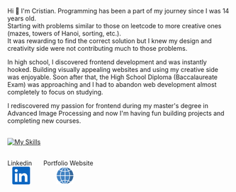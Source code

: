 

Hi 👋 I'm Cristian. Programming has been a part of my journey since I was 14 years old. <br />
Starting with problems similar to those on leetcode to more creative ones (mazes, towers of Hanoi, sorting, etc.).
<br /> It was rewarding to find the correct solution but I knew my design and creativity side were not contributing much to those problems.  <br />

In high school, I discovered frontend development and was instantly hooked. Building visually appealing websites and using my creative side was enjoyable. Soon after that, the High School Diploma (Baccalaureate Exam) was approaching and I had to abandon web development almost completely to focus on studying. <br />

I rediscovered my passion for frontend during my master's degree in Advanced Image Processing and now I'm having fun building projects and completing new courses. <br /> <br /> 

[![My Skills](https://skills.thijs.gg/icons?i=js,react,html,css,c,python)](https://skills.thijs.gg) 
<br /> 
<br /> 


Linkedin &ensp; &ensp; Portfolio Website <br /> &ensp; [<img src="linkedin.png" width="40px" height="40px">](https://www.linkedin.com/in/cristian-kaznovsky) 
 &ensp; &ensp; &ensp; &ensp; &ensp; [<img src="globe.png" width="40px" height="40px">](https://cristian-kaznovsky.github.io/cv/)
